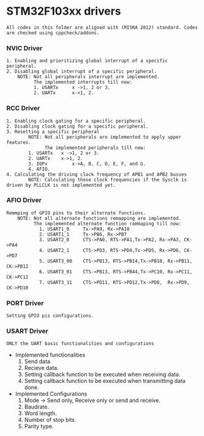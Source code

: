 # STM32F103xx drivers
	All codes in this folder are aligned with (MISRA 2012) standard. Codes are checked using cppcheck/addons.

### NVIC Driver
	1. Enabling and prioritizing global interrupt of a specific peripheral.
	2. Disabling global interrupt of a specific peripheral.
		NOTE: Not all peripherals interrupt are implemented.
		      The implemented interrupts till now:
		      1. USARTx 	x ->1, 2 or 3. 
		      2. UARTx		x->1, 2.

### RCC Driver
	1. Enabling clock gating for a specific peripheral.
  	2. Disabling clock gating for a specific peripheral.
  	3. Resetting a specific peripheral
      		NOTE: Not all peripherals are implemented to apply upper features.
	              The implemented peripherals till now:
			1. USARTx 	x ->1, 2 or 3. 
			2. UARTx	x->1, 2.
			3. IOPx     	x->A, B, C, D, E, F, and G.
			4. AFIO.
  	4. Calculating the driving clock frequency of APB1 and APB2 busses
      		NOTE: Calculating these clock frequencies if the Sysclk is driven by PLLCLK is not implemented yet.

### AFIO Driver
	Remmping of GPIO pins to their alternate functions.
		NOTE: Not all alternate functions remapping are implemented.
		      The implemented alternate function rammaping till now:
				1. USART1_0 	Tx->PA9, Rx->PA10
				2. USART1_1 	Tx->PB6, Rx->PB7
				3. USART2_0  	CTS->PA0, RTS->PA1,Tx->PA2, Rx->PA3, CK->PA4
				4. USART2_1  	CTS->PD3, RTS->PD4,Tx->PD5, Rx->PD6, CK->PD7
				5. USART3_00 	CTS->PB13, RTS->PB14,Tx->PB10, Rx->PB11, CK->PB12
				6. USART3_01 	CTS->PB13, RTS->PB44,Tx->PC10, Rx->PC11, CK->PC12
				7. USART3_11  	CTS->PD11, RTS->PD12,Tx->PD8,  Rx->PD9,  CK->PD10

### PORT Driver
	Setting GPIO pis configurations.

### USART Driver
	ONLY the UART basic functionalities and configurations
* Implemented functionalities
	1. Send data.
	2. Recieve data.
	3. Setting callback function to be executed when receiving data.
	4. Setting callback function to be executed when transmitting data done.
* Implemented Configurations
	1. Mode -> Send only, Receive only or send and receive.
	2. Baudrate.
	3. Word length.
	5. Number of stop bits.
	6. Parity type.
